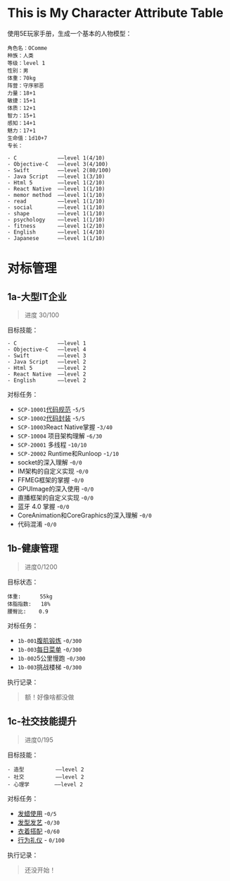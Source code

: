 # This is My Character Attribute Table

使用5E玩家手册，生成一个基本的人物模型：

```
角色名：OComme
种族：人类
等级：level 1
性别：男
体重：70kg
阵营：守序邪恶
力量：18+1
敏捷：15+1
体质：12+1
智力：15+1
感知：14+1
魅力：17+1
生命值：1d10+7
专长：

- C             ——level 1(4/10)
- Objective-C   ——level 3(4/100)
- Swift         ——level 2(80/100)
- Java Script   ——level 1(3/10)
- Html 5        ——level 1(2/10)
- React Native  ——level 1(1/10)
- memor method  ——level 1(1/10)
- read          ——level 1(1/10)
- social        ——level 1(1/10)
- shape         ——level 1(1/10)
- psychology    ——level 1(1/10)
- fitness       ——level 1(2/10)
- English       ——level 1(4/10)
- Japanese      ——level 1(1/10)
```

# 对标管理

## 1a-大型IT企业
> 进度 30/100

目标技能：

```
- C             ——level 1
- Objective-C   ——level 4
- Swift         ——level 3
- Java Script   ——level 2
- Html 5        ——level 2
- React Native  ——level 2
- English       ——level 2
```

对标任务：

- `SCP-10001`[代码规范](https://ocomme.github.io/post/ios-development/objective-c-coding-standard/) -`5/5`
- `SCP-10002`[代码封装](https://ocomme.github.io/post/ios-development/code-encapsulation/) -`5/5`
- `SCP-10003`React Native掌握 -`3/40`
- `SCP-10004` 项目架构理解 -`6/30`
- `SCP-20001` 多线程 -`10/10`
- `SCP-20002` Runtime和Runloop -`1/10`
- socket的深入理解 -`0/0`
- IM架构的自定义实现 -`0/0`
- FFMEG框架的掌握 -`0/0`
- GPUImage的深入使用 -`0/0`
- 直播框架的自定义实现 -`0/0`
- 蓝牙 4.0 掌握 -`0/0`
- CoreAnimation和CoreGraphics的深入理解 -`0/0`
- 代码混淆 -`0/0`

## 1b-健康管理
> 进度0/1200

目标状态：

```
体重:      55kg
体脂指数:   18%
腰臀比:    0.9
```

对标任务：

- `1b-001`[腹肌锻炼](https://www.zhihu.com/question/28762998) -`0/300`
- `1b-003`[每日菜单](http://www.sohu.com/a/169624728_99926287) -`0/300`
- `1b-002`5公里慢跑 -`0/300`
- `1b-003`挑战楼梯 -`0/300`

执行记录：
>额！好像啥都没做

## 1c-社交技能提升
> 进度0/195

目标技能：

```
- 造型          ——level 2
- 社交          ——level 2
- 心理学        ——level 2
```

对标任务：

- [发蜡使用](http://www.mama.cn/z/36886/) -`0/5`
- [发型发艺](http://www.faxingw.cn/liuxingfaxing/wanyouredian/nanshengfaxing0.html) -`0/30`
- [衣着搭配](http://www.nanshiw.com/) -`0/60`
- [行为礼仪](https://book.douban.com/subject/6754381/) - `0/100`

执行记录：
>还没开始！
